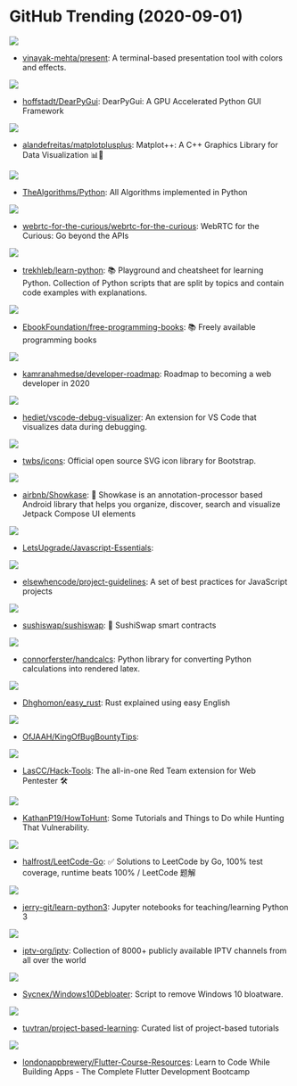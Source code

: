 # GitHub Trending (2020-09-01)

![](https://img.shields.io/badge/Python-New%201-green?style=flat-square&logo=appveyor)
- [vinayak-mehta/present](https://github.com/vinayak-mehta/present): A terminal-based presentation tool with colors and effects.

![](https://img.shields.io/badge/C%2B%2B-New%20370-green?style=flat-square&logo=appveyor)
- [hoffstadt/DearPyGui](https://github.com/hoffstadt/DearPyGui): DearPyGui: A GPU Accelerated Python GUI Framework

![](https://img.shields.io/badge/C%2B%2B-New%20403-green?style=flat-square&logo=appveyor)
- [alandefreitas/matplotplusplus](https://github.com/alandefreitas/matplotplusplus): Matplot++: A C++ Graphics Library for Data Visualization 📊🗾

![](https://img.shields.io/badge/Python-New%20288-green?style=flat-square&logo=appveyor)
- [TheAlgorithms/Python](https://github.com/TheAlgorithms/Python): All Algorithms implemented in Python

![](https://img.shields.io/badge/none-New%20364-green?style=flat-square&logo=appveyor)
- [webrtc-for-the-curious/webrtc-for-the-curious](https://github.com/webrtc-for-the-curious/webrtc-for-the-curious): WebRTC for the Curious: Go beyond the APIs

![](https://img.shields.io/badge/Python-New%20309-green?style=flat-square&logo=appveyor)
- [trekhleb/learn-python](https://github.com/trekhleb/learn-python): 📚 Playground and cheatsheet for learning Python. Collection of Python scripts that are split by topics and contain code examples with explanations.

![](https://img.shields.io/badge/none-New%20442-green?style=flat-square&logo=appveyor)
- [EbookFoundation/free-programming-books](https://github.com/EbookFoundation/free-programming-books): 📚 Freely available programming books

![](https://img.shields.io/badge/none-New%20353-green?style=flat-square&logo=appveyor)
- [kamranahmedse/developer-roadmap](https://github.com/kamranahmedse/developer-roadmap): Roadmap to becoming a web developer in 2020

![](https://img.shields.io/badge/TypeScript-New%20521-green?style=flat-square&logo=appveyor)
- [hediet/vscode-debug-visualizer](https://github.com/hediet/vscode-debug-visualizer): An extension for VS Code that visualizes data during debugging.

![](https://img.shields.io/badge/JavaScript-New%20359-green?style=flat-square&logo=appveyor)
- [twbs/icons](https://github.com/twbs/icons): Official open source SVG icon library for Bootstrap.

![](https://img.shields.io/badge/Kotlin-New%2099-green?style=flat-square&logo=appveyor)
- [airbnb/Showkase](https://github.com/airbnb/Showkase): 🔦 Showkase is an annotation-processor based Android library that helps you organize, discover, search and visualize Jetpack Compose UI elements

![](https://img.shields.io/badge/JavaScript-New%2017-green?style=flat-square&logo=appveyor)
- [LetsUpgrade/Javascript-Essentials](https://github.com/LetsUpgrade/Javascript-Essentials): 

![](https://img.shields.io/badge/JavaScript-New%20283-green?style=flat-square&logo=appveyor)
- [elsewhencode/project-guidelines](https://github.com/elsewhencode/project-guidelines): A set of best practices for JavaScript projects

![](https://img.shields.io/badge/Solidity-New%2054-green?style=flat-square&logo=appveyor)
- [sushiswap/sushiswap](https://github.com/sushiswap/sushiswap): 🍣 SushiSwap smart contracts

![](https://img.shields.io/badge/Python-New%20213-green?style=flat-square&logo=appveyor)
- [connorferster/handcalcs](https://github.com/connorferster/handcalcs): Python library for converting Python calculations into rendered latex.

![](https://img.shields.io/badge/Shell-New%20231-green?style=flat-square&logo=appveyor)
- [Dhghomon/easy_rust](https://github.com/Dhghomon/easy_rust): Rust explained using easy English

![](https://img.shields.io/badge/none-New%2060-green?style=flat-square&logo=appveyor)
- [OfJAAH/KingOfBugBountyTips](https://github.com/OfJAAH/KingOfBugBountyTips): 

![](https://img.shields.io/badge/JavaScript-New%20123-green?style=flat-square&logo=appveyor)
- [LasCC/Hack-Tools](https://github.com/LasCC/Hack-Tools): The all-in-one Red Team extension for Web Pentester 🛠

![](https://img.shields.io/badge/none-New%2042-green?style=flat-square&logo=appveyor)
- [KathanP19/HowToHunt](https://github.com/KathanP19/HowToHunt): Some Tutorials and Things to Do while Hunting That Vulnerability.

![](https://img.shields.io/badge/Go-New%20301-green?style=flat-square&logo=appveyor)
- [halfrost/LeetCode-Go](https://github.com/halfrost/LeetCode-Go): ✅ Solutions to LeetCode by Go, 100% test coverage, runtime beats 100% / LeetCode 题解

![](https://img.shields.io/badge/Python-New%20127-green?style=flat-square&logo=appveyor)
- [jerry-git/learn-python3](https://github.com/jerry-git/learn-python3): Jupyter notebooks for teaching/learning Python 3

![](https://img.shields.io/badge/JavaScript-New%20143-green?style=flat-square&logo=appveyor)
- [iptv-org/iptv](https://github.com/iptv-org/iptv): Collection of 8000+ publicly available IPTV channels from all over the world

![](https://img.shields.io/badge/PowerShell-New%2085-green?style=flat-square&logo=appveyor)
- [Sycnex/Windows10Debloater](https://github.com/Sycnex/Windows10Debloater): Script to remove Windows 10 bloatware.

![](https://img.shields.io/badge/none-New%20189-green?style=flat-square&logo=appveyor)
- [tuvtran/project-based-learning](https://github.com/tuvtran/project-based-learning): Curated list of project-based tutorials

![](https://img.shields.io/badge/none-New%20140-green?style=flat-square&logo=appveyor)
- [londonappbrewery/Flutter-Course-Resources](https://github.com/londonappbrewery/Flutter-Course-Resources): Learn to Code While Building Apps - The Complete Flutter Development Bootcamp

